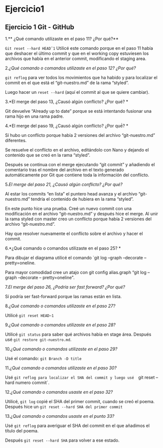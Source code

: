 # Ejercicio1

Ejercicio 1 Git - GitHub
---------------------------------------

1.** ¿Qué comando utilizaste en el paso 11? ¿Por qué?**
 
`Git reset --hard HEAD˜1`
Utilicé este comando porque en el paso 11 había que deshacer el último commit y que 
en el working copy estuviesen los archivos que había en el anterior commit, 
modificando el staging area.


2.*¿Qué comando o comandos utilizaste en el paso 12? ¿Por qué?*

`git reflog` para ver todos los movimientos que ha habido y para localizar el commit 
en el que está el “git-nuestro.md” de la rama “styled”.

Luego hacer un `reset --hard` (aquí el commit al que se quiere cambiar).


3.*El merge del paso 13, ¿Causó algún conflicto? ¿Por qué? *

Git devuelve “Already up to date” porque se está intentando fusionar una rama hijo 
en una rama padre.


4.*El merge del paso 19, ¿Causó algún conflicto? ¿Por qué́? *

Sí hubo un conflicto porque había 2 versiones del archivo “git-nuestro.md” 
diferentes.

Se resuelve el conflicto en el archivo, editándolo con Nano y dejando el contenido 
que se creó en la rama “styled”.

Después se continua con el merge ejecutando “git commit” y añadiendo el comentario 
tras el nombre del archivo en el texto generado automáticamente por Git que contiene 
toda la información del conflicto.


5.*El merge del paso 21, ¿Causó algún conflicto? ¿Por qué?*

Al estar los commits “en lista” el puntero head avanza y el archivo “git-nuestro.md” 
tendría el contenido de hubiera en la rama “styled”.

En este punto hice una prueba. Creé un nuevo commit con una modificación en el 
archivo “git-nuestro.md” y después hice el merge.
Al unir la rama styled con master creo un conflicto porque había 2 versiones del 
archivo “git-nuestro.md”.

Hay que resolver nuevamente el conflicto sobre el archivo y hacer el commit.


6.*¿Qué comando o comandos utilizaste en el paso 25? *

Para dibujar el diagrama utilicé el comando `git log –graph –decorate – 
pretty=oneline.

Para mayor comodidad cree un atajo con git config alias.graph “git log –graph 
–decorate – pretty=oneline".


7.*El merge del paso 26, ¿Podría ser fast forward? ¿Por qué?*

Sí podría ser fast-forward porque las ramas están en lista.


8.*¿Qué comando o comandos utilizaste en el paso 27?*

Utilicé `git reset HEAD~1`


9.*¿Qué comando o comandos utilizaste en el paso 28?*

Utilicé `git status` para saber qué archivos había en stage área.
Después usé `git restore git-nuestro.md`.


10.*¿Qué comando o comandos utilizaste en el paso 29?*

Usé el comando: `git Branch -D title`


11.*¿Qué comando o comandos utilizaste en el paso 30?*

Usé `git reflog para localizar el SHA del commit y luego usé  `git reset –hard 
numero commit`.


12.*¿Qué comando o comandos usaste en el paso 32?*

Utilicé, `git log` copié el SHA del primer commit, cuando se creó el poema.
Después hice un `git reset --hard SHA del primer commit`


13.*¿Qué comando o comandos usaste en el punto 33?*

Usé `git reflog` para averiguar el SHA del commit en el que añadimos el título del 
poema.

Después `git reset --hard SHA` para volver a ese estado.
